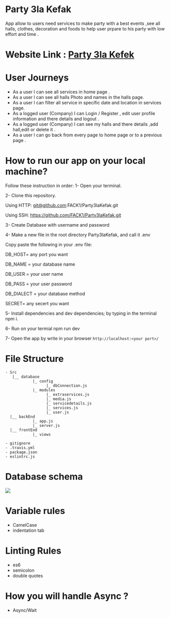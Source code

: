 # Party 3la Kefak
  App allow to users need  services to make party with a best events ,see all halls, clothes, decoration and foods to help user   prpare to his party with low effort and time .

# Website Link : [Party 3la Kefek](https://party3lakefak.herokuapp.com/)
 # User Journeys 
  - As a user I can see all services in home page .
  - As a user I can see all halls Photo and names in the halls page.
  - As a user I can filter all service in specific date and location in services page.
  - As a logged user (Company) I can Login / Register , edit user profile information and there details and logout .
  - As a logged user (Company) I can see my halls and there details ,add hall,edit or delete it .
  - As a user I can go back from every page to home page or to a previous page .

# How to run our app on your local machine?

Follow these instruction in order:
1- Open your terminal.

2- Clone this repository.

  Using HTTP: git@github.com:FACK1/Party3laKefak.git
  
  Using SSH: https://github.com/FACK1/Party3laKefak.git

3- Create Database with username and password

4- Make a new file in the root directory Party3laKefak, and call it .env

   Copy paste the following in your .env file:
   
   DB_HOST= any port you want
   
   DB_NAME = your database name
   
   DB_USER = your user name
   
   DB_PASS = your user password
   
   DB_DIALECT = your database method
   
   SECRET= any secert you want
  
5- Install dependencies and dev dependencies; by typing in the terminal npm i.

6- Run on your termial npm run dev

7- Open the app by write in your browser `http://localhost:<your port>/`


 # File Structure 
  ```
- Src
     |__ database
              |_ config
                    |_ dbConnection.js
              |_ modules
                    |_ extraservices.js
                    |_ media.js
                    |_ servicedetails.js
                    |_ services.js
                    |_ user.js
    |__ backEnd
              |_ app.js
              |_ server.js
    |__ frontEnd
              |_ views

- gitignore
- .travis.yml
- package.json
- eslintrc.js
```

 # Database schema 
 ![](https://scontent.fjrs2-1.fna.fbcdn.net/v/t1.15752-9/49895342_371306640351737_5310681225613017088_n.jpg?_nc_cat=103&_nc_ht=scontent.fjrs2-1.fna&oh=48147803ea9f8626a3143ab19703b168&oe=5CBE32D4)
 
 # Variable rules
  - CamelCase
  - indentation tab
 # Linting Rules
  - es6
  - semicolon 
  - double quotes
 # How you will handle Async ?
  - Async/Wait
  
  
